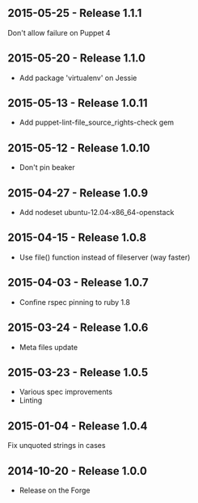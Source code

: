 ## 2015-05-25 - Release 1.1.1

Don't allow failure on Puppet 4

## 2015-05-20 - Release 1.1.0

- Add package 'virtualenv' on Jessie

## 2015-05-13 - Release 1.0.11

- Add puppet-lint-file_source_rights-check gem

## 2015-05-12 - Release 1.0.10

- Don't pin beaker

## 2015-04-27 - Release 1.0.9

- Add nodeset ubuntu-12.04-x86_64-openstack

## 2015-04-15 - Release 1.0.8

- Use file() function instead of fileserver (way faster)

## 2015-04-03 - Release 1.0.7

- Confine rspec pinning to ruby 1.8

## 2015-03-24 - Release 1.0.6

- Meta files update

## 2015-03-23 - Release 1.0.5

- Various spec improvements
- Linting

## 2015-01-04 - Release 1.0.4

Fix unquoted strings in cases

## 2014-10-20 - Release 1.0.0

- Release on the Forge
